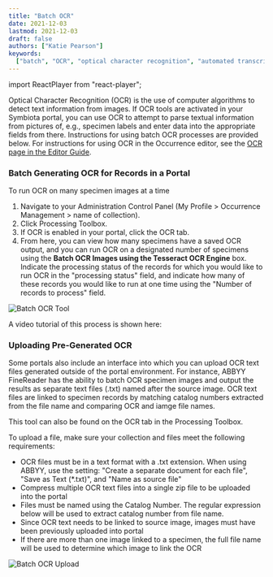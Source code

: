 ```yaml
---
title: "Batch OCR"
date: 2021-12-03
lastmod: 2021-12-03
draft: false
authors: ["Katie Pearson"]
keywords:
  ["batch", "OCR", "optical character recognition", "automated transcription"]
---
```


import ReactPlayer from "react-player";

Optical Character Recognition (OCR) is the use of computer algorithms to detect text information from images. If OCR tools are activated in your Symbiota portal, you can use OCR to attempt to parse textual information from pictures of, e.g., specimen labels and enter data into the appropriate fields from there. Instructions for using batch OCR processes are provided below. For instructions for using OCR in the Occurrence editor, see the [OCR page in the Editor Guide](/docs/Editor_Guide/Editing_Searching_Records/ocr).

### Batch Generating OCR for Records in a Portal

To run OCR on many specimen images at a time

1. Navigate to your Administration Control Panel (My Profile > Occurrence Management > name of collection).
2. Click Processing Toolbox.
3. If OCR is enabled in your portal, click the OCR tab.
4. From here, you can view how many specimens have a saved OCR output, and you can run OCR on a designated number of specimens using the **Batch OCR Images using the Tesseract OCR Engine** box. Indicate the processing status of the records for which you would like to run OCR in the "processing status" field, and indicate how many of these records you would like to run at one time using the "Number of records to process" field.

![Batch OCR Tool](/img/batchocr1.PNG)

A video tutorial of this process is shown here:

<ReactPlayer
  playing={false}
  controls
  url="https://www.youtube.com/watch?v=VUMVb3-R8mw"
/>

### Uploading Pre-Generated OCR

Some portals also include an interface into which you can upload OCR text files generated outside of the portal environment. For instance, ABBYY FineReader has the ability to batch OCR specimen images and output the results as separate text files (.txt) named after the source image. OCR text files are linked to specimen records by matching catalog numbers extracted from the file name and comparing OCR and iamge file names.

This tool can also be found on the OCR tab in the Processing Toolbox.

To upload a file, make sure your collection and files meet the following requirements:

- OCR files must be in a text format with a .txt extension. When using ABBYY, use the setting: "Create a separate document for each file", "Save as Text (\*.txt)", and "Name as source file"
- Compress multiple OCR text files into a single zip file to be uploaded into the portal
- Files must be named using the Catalog Number. The regular expression below will be used to extract catalog number from file name.
- Since OCR text needs to be linked to source image, images must have been previously uploaded into portal
- If there are more than one image linked to a specimen, the full file name will be used to determine which image to link the OCR

![Batch OCR Upload](/img/batchocr2.PNG)
